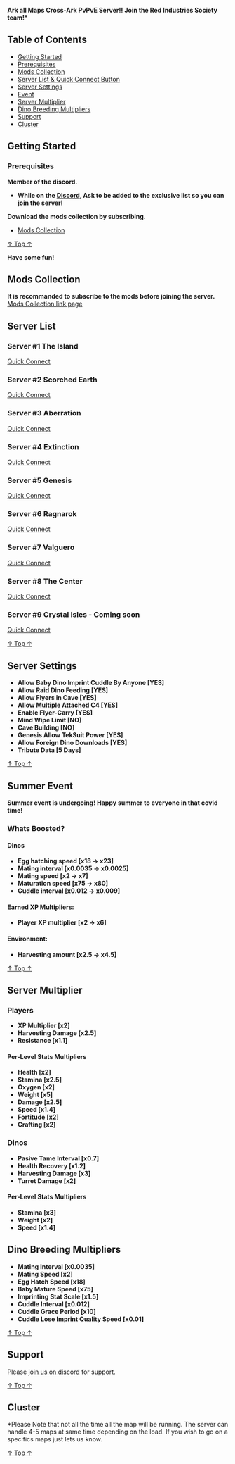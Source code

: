 **Ark all Maps Cross-Ark PvPvE Server!! Join the Red Industries Society team!***
## Table of Contents
- [Getting Started](#getting-started)
- [Prerequisites](#prerequisites)
- [Mods Collection](#mods-collection)
- [Server List & Quick Connect Button](#server-list)
- [Server Settings](#server-settings)
- [Event](#summer-event)
- [Server Multiplier](#server-multiplier)
- [Dino Breeding Multipliers](#dino-breeding-multipliers)
- [Support](#support)
- [Cluster](#cluster)

## Getting Started
### Prerequisites
**Member of the discord.**
- **While on the [Discord](#support), Ask to be added to the exclusive list so you can join the server!**

**Download the mods collection by subscribing.**
- [Mods Collection](#mods-collection)

[↑ Top ↑](#table-of-contents)

**Have some fun!**

## Mods Collection
**It is recommanded to subscribe to the mods before joining the server.**
[Mods Collection link page](https://steamcommunity.com/sharedfiles/filedetails/?id=2086028655)
## Server List

### Server #1 The Island

[Quick Connect](steam://connect/pauloczmotherfuckingark.jeremie-pilon.com:26080)

### Server #2 Scorched Earth

[Quick Connect](steam://connect/pauloczmotherfuckingark.jeremie-pilon.com:26081)

### Server #3 Aberration

[Quick Connect](steam://connect/pauloczmotherfuckingark.jeremie-pilon.com:26082)

### Server #4 Extinction

[Quick Connect](steam://connect/pauloczmotherfuckingark.jeremie-pilon.com:26083)

### Server #5 Genesis

[Quick Connect](steam://connect/pauloczmotherfuckingark.jeremie-pilon.com:26084)

### Server #6 Ragnarok

[Quick Connect](steam://connect/pauloczmotherfuckingark.jeremie-pilon.com:26085)

### Server #7 Valguero

[Quick Connect](steam://connect/pauloczmotherfuckingark.jeremie-pilon.com:26086)

### Server #8 The Center

[Quick Connect](steam://connect/pauloczmotherfuckingark.jeremie-pilon.com:26087)

### Server #9 Crystal Isles - Coming soon

[Quick Connect](steam://connect/pauloczmotherfuckingark.jeremie-pilon.com:26088)

[↑ Top ↑](#table-of-contents)
## Server Settings
- **Allow Baby Dino Imprint Cuddle By Anyone [YES]**
- **Allow Raid Dino Feeding [YES]**
- **Allow Flyers in Cave [YES]**
- **Allow Multiple Attached C4 [YES]**
- **Enable Flyer-Carry [YES]**
- **Mind Wipe Limit [NO]**
- **Cave Building [NO]**
- **Genesis Allow TekSuit Power [YES]**
- **Allow Foreign Dino Downloads [YES]**
- **Tribute Data [5 Days]**

[↑ Top ↑](#table-of-contents)
## Summer Event
**Summer event is undergoing!
Happy summer to everyone in that covid time!**

### Whats Boosted?

#### Dinos
- **Egg hatching speed [x18 → x23]**
- **Mating interval [x0.0035 → x0.0025]**
- **Mating speed [x2 → x7]**
- **Maturation speed [x75 → x80]**
- **Cuddle interval [x0.012 → x0.009]**

#### Earned XP Multipliers:
- **Player XP multiplier [x2 → x6]**

#### Environment:
- **Harvesting amount [x2.5 → x4.5]**

[↑ Top ↑](#table-of-contents)
## Server Multiplier

### Players
- **XP Multiplier [x2]**
- **Harvesting Damage [x2.5]**
- **Resistance [x1.1]**

#### Per-Level Stats Multipliers
- **Health [x2]**
- **Stamina [x2.5]**
- **Oxygen [x2]**
- **Weight [x5]**
- **Damage [x2.5]**
- **Speed [x1.4]**
- **Fortitude [x2]**
- **Crafting [x2]**

### Dinos
- **Pasive Tame Interval [x0.7]**
- **Health Recovery [x1.2]**
- **Harvesting Damage [x3]**
- **Turret Damage [x2]**

#### Per-Level Stats Multipliers
- **Stamina [x3]**
- **Weight [x2]**
- **Speed [x1.4]**

## Dino Breeding Multipliers
- **Mating Interval [x0.0035]**
- **Mating Speed [x2]**
- **Egg Hatch Speed [x18]**
- **Baby Mature Speed [x75]**
- **Imprinting Stat Scale [x1.5]**
- **Cuddle Interval [x0.012]**
- **Cuddle Grace Period [x10]**
- **Cuddle Lose Imprint Quality Speed [x0.01]**

[↑ Top ↑](#table-of-contents)
## Support
Please [join us on discord](https://discord.gg/fdRcMTv) for support.

[↑ Top ↑](#table-of-contents)

## Cluster
*Please Note that not all the time all the map will be running. The server can handle 4-5 maps at same time depending on the load. If you wish to go on a specifics maps just lets us know.

[↑ Top ↑](#table-of-contents)
